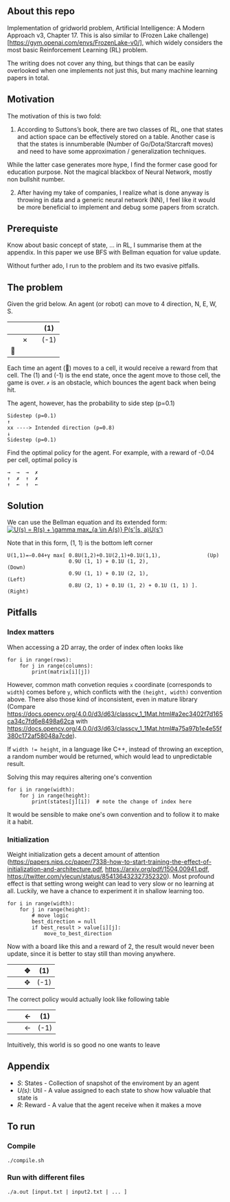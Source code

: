## About this repo
Implementation of gridworld problem, Artificial Intelligence: A Modern Approach v3, Chapter 17. This is also similar to (Frozen Lake challenge)[https://gym.openai.com/envs/FrozenLake-v0/], which widely considers the most basic Reinforcement Learning (RL) problem.

The writing does not cover any thing, but things that can be easily overlooked when one implements not just this, but many machine learning papers in total.

## Motivation
The motivation of this is two fold:

1. According to Suttons’s book, there are two classes of RL, one that states and action space can be effectively stored on a table. Another case is that the states is innumberable (Number of Go/Dota/Starcraft moves) and need to have some approximation / generalization techniques.

While the latter case generates more hype, I find the former case good for education purpose. Not the magical blackbox of Neural Network, mostly non bullshit number.

2. After having my take of companies, I realize what is done anyway is throwing in data and a generic neural network (NN), I feel like it would be more beneficial to implement and debug some papers from scratch.


## Prerequiste
Know about basic concept of state, … in RL, I summarise them at the appendix. In this paper we use BFS with Bellman equation for value update.

Without further ado, I run to the problem and its two evasive pitfalls.

## The problem

Given the grid below. An agent (or robot) can move to 4 direction, N, E, W, S.

|   |   |   | (1)  |
|---|---|---|------|
|   | ✗ |   | (-1) |
| 🤖 |   |   |      |
   

Each time an agent (🤖) moves to a cell, it would receive a reward from that cell. The (1) and (-1) is the end state, once the agent move to those cell, the game is over. `✗` is an obstacle, which bounces the agent back when being hit.

The agent, however, has the probability to side step (p=0.1)
```
Sidestep (p=0.1)
↑
xx ----> Intended direction (p=0.8)
↓
Sidestep (p=0.1)
```
Find the optimal policy for the agent. For example, with a reward of -0.04 per cell, optimal policy is
```
→  →  →  ✗
↑  ✗  ↑  ✗
↑  ←  ↑  ←
```
## Solution
We can use the Bellman equation and its extended form:
<a href="https://www.codecogs.com/eqnedit.php?latex=\inline&space;U(s)&space;=&space;R(s)&space;&plus;&space;\gamma&space;max_{a&space;\in&space;A(s)}&space;P(s'|s,&space;a)U(s')" target="_blank"><img src="https://latex.codecogs.com/svg.latex?\inline&space;U(s)&space;=&space;R(s)&space;&plus;&space;\gamma&space;max_{a&space;\in&space;A(s)}&space;P(s'|s,&space;a)U(s')" title="U(s) = R(s) + \gamma max_{a \in A(s)} P(s'|s, a)U(s')" /></a>

Note that in this form, (1, 1) is the bottom left corner
```
U(1,1)=−0.04+γ max[ 0.8U(1,2)+0.1U(2,1)+0.1U(1,1),               (Up)
                    0.9U (1, 1) + 0.1U (1, 2),                   (Down)
                    0.9U (1, 1) + 0.1U (2, 1),                   (Left)   
                    0.8U (2, 1) + 0.1U (1, 2) + 0.1U (1, 1) ].   (Right)
```

## Pitfalls
### Index matters
 When accessing a 2D array, the order of index often looks like
```
for i in range(rows):
    for j in range(columns):
        print(matrix[i][j])
```
However, common math convetion requies `x` coordinate (corresponds to `width`) comes before `y`, which conflicts with the `(height, width)` convention above. There also those kind of inconsistent, even in mature library (Compare https://docs.opencv.org/4.0.0/d3/d63/classcv_1_1Mat.html#a2ec3402f7d165ca34c7fd6e8498a62ca with https://docs.opencv.org/4.0.0/d3/d63/classcv_1_1Mat.html#a75a97b1e4e55f380c172af58048a7cde). 

If `width != height`, in a language like C++, instead of throwing an exception, a random number would be returned, which would lead to unpredictable result.

Solving this may requires altering one's convention
```
for i in range(width):
    for j in range(height):
        print(states[j][i])  # note the change of index here
```

It would be sensible to make one's own convention and to follow it to make it a habit.

### Initialization
Weight initialization gets a decent amount of attention (https://papers.nips.cc/paper/7338-how-to-start-training-the-effect-of-initialization-and-architecture.pdf, https://arxiv.org/pdf/1504.00941.pdf, https://twitter.com/ylecun/status/854136432327352320). Most profound effect is that setting wrong weight can lead to very slow or no learning at all. Luckily, we have a chance to experiment it in shallow learning too. 

```
for i in range(width):
    for j in range(height):
        # move logic
        best_direction = null
        if best_result > value[i][j]:
            move_to_best_direction
```

Now with a board like this and a reward of 2, the result would never been update, since it is better to stay still than moving anywhere.

|   |   | ✥ | (1)  |
|---|---|---|------|
|   |   | ✥ | (-1) |

The correct policy would actually look like  following table

|   |   | ← | (1)  |
|---|---|---|------|
|   |   | ← | (-1) |

Intuitively, this world is so good no one wants to leave

## Appendix
- _S_: States - Collection of snapshot of the enviroment by an agent
- _U(s)_: Util - A value assigned to each state to show how valuable that state is
- _R_: Reward - A value that the agent receive when it makes a move

## To run
### Compile
`./compile.sh`
### Run with different files
`./a.out [input.txt | input2.txt | ... ]`

